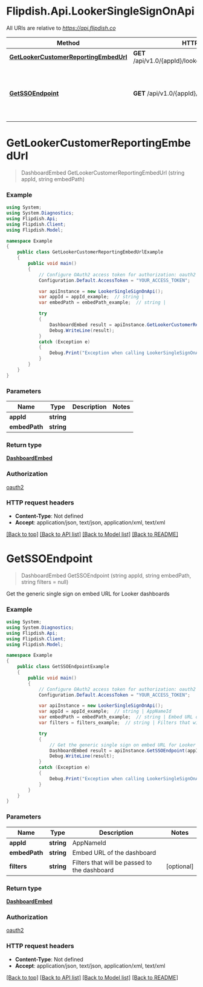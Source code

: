 # Flipdish.Api.LookerSingleSignOnApi

All URIs are relative to *https://api.flipdish.co*

Method | HTTP request | Description
------------- | ------------- | -------------
[**GetLookerCustomerReportingEmbedUrl**](LookerSingleSignOnApi.md#getlookercustomerreportingembedurl) | **GET** /api/v1.0/{appId}/looker/sso/CustomerReporting | 
[**GetSSOEndpoint**](LookerSingleSignOnApi.md#getssoendpoint) | **GET** /api/v1.0/{appId}/looker/sso | Get the generic single sign on embed URL for Looker dashboards


<a name="getlookercustomerreportingembedurl"></a>
# **GetLookerCustomerReportingEmbedUrl**
> DashboardEmbed GetLookerCustomerReportingEmbedUrl (string appId, string embedPath)



### Example
```csharp
using System;
using System.Diagnostics;
using Flipdish.Api;
using Flipdish.Client;
using Flipdish.Model;

namespace Example
{
    public class GetLookerCustomerReportingEmbedUrlExample
    {
        public void main()
        {
            // Configure OAuth2 access token for authorization: oauth2
            Configuration.Default.AccessToken = "YOUR_ACCESS_TOKEN";

            var apiInstance = new LookerSingleSignOnApi();
            var appId = appId_example;  // string | 
            var embedPath = embedPath_example;  // string | 

            try
            {
                DashboardEmbed result = apiInstance.GetLookerCustomerReportingEmbedUrl(appId, embedPath);
                Debug.WriteLine(result);
            }
            catch (Exception e)
            {
                Debug.Print("Exception when calling LookerSingleSignOnApi.GetLookerCustomerReportingEmbedUrl: " + e.Message );
            }
        }
    }
}
```

### Parameters

Name | Type | Description  | Notes
------------- | ------------- | ------------- | -------------
 **appId** | **string**|  | 
 **embedPath** | **string**|  | 

### Return type

[**DashboardEmbed**](DashboardEmbed.md)

### Authorization

[oauth2](../README.md#oauth2)

### HTTP request headers

 - **Content-Type**: Not defined
 - **Accept**: application/json, text/json, application/xml, text/xml

[[Back to top]](#) [[Back to API list]](../README.md#documentation-for-api-endpoints) [[Back to Model list]](../README.md#documentation-for-models) [[Back to README]](../README.md)

<a name="getssoendpoint"></a>
# **GetSSOEndpoint**
> DashboardEmbed GetSSOEndpoint (string appId, string embedPath, string filters = null)

Get the generic single sign on embed URL for Looker dashboards

### Example
```csharp
using System;
using System.Diagnostics;
using Flipdish.Api;
using Flipdish.Client;
using Flipdish.Model;

namespace Example
{
    public class GetSSOEndpointExample
    {
        public void main()
        {
            // Configure OAuth2 access token for authorization: oauth2
            Configuration.Default.AccessToken = "YOUR_ACCESS_TOKEN";

            var apiInstance = new LookerSingleSignOnApi();
            var appId = appId_example;  // string | AppNameId
            var embedPath = embedPath_example;  // string | Embed URL of the dashboard
            var filters = filters_example;  // string | Filters that will be passed to the dashboard (optional) 

            try
            {
                // Get the generic single sign on embed URL for Looker dashboards
                DashboardEmbed result = apiInstance.GetSSOEndpoint(appId, embedPath, filters);
                Debug.WriteLine(result);
            }
            catch (Exception e)
            {
                Debug.Print("Exception when calling LookerSingleSignOnApi.GetSSOEndpoint: " + e.Message );
            }
        }
    }
}
```

### Parameters

Name | Type | Description  | Notes
------------- | ------------- | ------------- | -------------
 **appId** | **string**| AppNameId | 
 **embedPath** | **string**| Embed URL of the dashboard | 
 **filters** | **string**| Filters that will be passed to the dashboard | [optional] 

### Return type

[**DashboardEmbed**](DashboardEmbed.md)

### Authorization

[oauth2](../README.md#oauth2)

### HTTP request headers

 - **Content-Type**: Not defined
 - **Accept**: application/json, text/json, application/xml, text/xml

[[Back to top]](#) [[Back to API list]](../README.md#documentation-for-api-endpoints) [[Back to Model list]](../README.md#documentation-for-models) [[Back to README]](../README.md)

